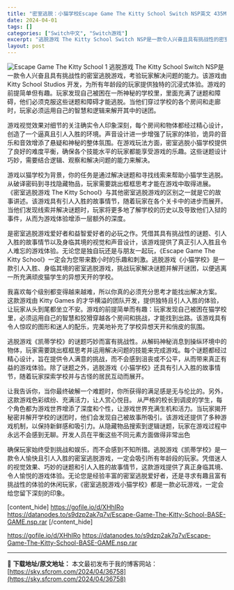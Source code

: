 ```yaml
---
title: "密室逃脱：小猫学校Escape Game The Kitty School Switch NSP英文 435M"
date: 2024-04-01
tags: []
categories: ["Switch中文", "Switch游戏"]
excerpt: "逃脱游戏 The Kitty School Switch NSP是一款令人兴奋且具有挑战性的密室逃脱游戏，考验玩家解决问题的能力。该游戏由 Kitty School Studios 开发，为所有年龄段的玩家提供独特的沉浸式体验。游戏的前提简单但有趣。玩家发现自己被困在一所神秘的学校里，里面充满了谜题&hellip;"
layout: post
---
```


<img class="aligncenter" src="https://sky.sfcrom.com/wp-content/uploads/2024/04/20240401153108-31d6a.jpeg" alt="Escape Game The Kitty School 1" />
逃脱游戏 The Kitty School Switch NSP是一款令人兴奋且具有挑战性的密室逃脱游戏，考验玩家解决问题的能力。该游戏由 Kitty School Studios 开发，为所有年龄段的玩家提供独特的沉浸式体验。游戏的前提简单但有趣。玩家发现自己被困在一所神秘的学校里，里面充满了谜题和障碍，他们必须克服这些谜题和障碍才能逃脱。当他们穿过学校的各个房间和走廊时，玩家必须运用自己的智慧和逻辑来解开其中的谜团。

游戏视觉效果对细节的关注确实令人印象深刻，每个房间和物体都经过精心设计，创造了一个逼真且引人入胜的环境。声音设计进一步增强了玩家的体验，诡异的音乐和音效增添了悬疑和神秘的整体氛围。在游戏玩法方面，密室逃脱小猫学校提供了良好的难度平衡，确保各个技能水平的玩家都能享受游戏的乐趣。这些谜题设计巧妙，需要结合逻辑、观察和解决问题的能力来解决。

游戏以猫学校为背景，你的任务是通过解决谜题和寻找线索来帮助小猫学生逃脱。
从破译密码到寻找隐藏物品，玩家需要跳出框框思考才能在游戏中取得进展。 《密室逃脱游戏 The Kitty School》与其他密室逃脱游戏的区别之一就是它的故事讲述。该游戏具有引人入胜的故事情节，随着玩家在各个关卡中的进步而展开。当他们发现线索并解决谜题时，玩家将更多地了解学校的历史以及导致他们入狱的事件，从而为游戏体验增添一层额外的深度。

是密室逃脱游戏爱好者和益智爱好者的必玩之作。凭借其具有挑战性的谜题、引人入胜的故事情节以及身临其境的视觉和声音设计，该游戏提供了真正引人入胜且令人难忘的游戏体验。无论您是独自玩还是与朋友一起玩，《Escape Game The Kitty School》一定会为您带来数小时的乐趣和刺激。逃脱游戏《小猫学校》是一款引人入胜、身临其境的密室逃脱游戏，挑战玩家解决谜题并解开谜团，以便逃离一所充满顽皮猫学生的异想天开的学校。

我喜欢每个级别都变得越来越难，所以你真的必须充分思考才能找出解决方案。
这款游戏由 Kitty Games 的才华横溢的团队开发，提供独特且引人入胜的体验，让玩家从头到尾都坐立不安。游戏的前提简单而有趣：玩家发现自己被困在猫学校里，必须运用自己的智慧和狡猾穿越各个房间和挑战，才能找到出路。该游戏具有令人惊叹的图形和迷人的配乐，完美地补充了学校异想天开和俏皮的氛围。

逃脱游戏《凯蒂学校》的谜题巧妙而富有挑战性。从解码神秘消息到操纵环境中的物体，玩家需要跳出框框思考并运用解决问题的技能来完成游戏。每个谜题都经过精心设计，旨在提供令人满意的挑战，而不会感到沮丧或不公平，从而带来真正有益的游戏体验。除了谜题之外，逃脱游戏《小猫学校》还具有引人入胜的故事情节，随着玩家探索学校并与古怪的居民互动而展开。

让我告诉你，当你最终破解一个难题时，你所获得的满足感是无与伦比的。另外，这款游戏色彩缤纷、充满活力，让人赏心悦目。
从严格的校长到调皮的学生，每个角色都为游戏世界增添了深度和个性，让游戏世界充满生机和活力。当玩家揭开秘密并解开学校的谜团时，他们会发现自己被故事所吸引。该游戏还提供了多种游戏机制，以保持新鲜感和吸引力。从隐藏物品搜索到逻辑谜题，玩家在游戏过程中永远不会感到无聊。开发人员在平衡这些不同元素方面做得非常出色

确保玩家始终受到挑战和娱乐，而不会感到不知所措。逃脱游戏《凯蒂学校》是一款令人愉快且引人入胜的密室逃脱游戏，一定会吸引所有年龄段的玩家。凭借迷人的视觉效果、巧妙的谜题和引人入胜的故事情节，这款游戏提供了真正身临其境、令人愉悦的游戏体验。无论您是经验丰富的密室逃脱爱好者，还是寻求有趣且富有挑战性的体验的休闲玩家，《密室逃脱游戏小猫学校》都是一款必玩游戏，一定会给您留下深刻的印象。

[content_hide]
https://gofile.io/d/XHhIRo
https://datanodes.to/s9dzp2ak7q7v/Escape-Game-The-Kitty-School-BASE-GAME.nsp.rar
[/content_hide]

<!--wechatfans start-->
https://gofile.io/d/XHhIRo
https://datanodes.to/s9dzp2ak7q7v/Escape-Game-The-Kitty-School-BASE-GAME.nsp.rar
<!--wechatfans end-->

---
📖 **下载地址/原文地址：** 本文最初发布于我的博客网站：[https://sky.sfcrom.com/2024/04/36758](https://sky.sfcrom.com/2024/04/36758)

